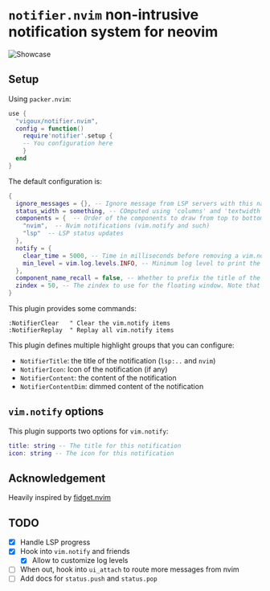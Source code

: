 # `notifier.nvim` non-intrusive notification system for neovim

![Showcase](https://user-images.githubusercontent.com/39092278/186714682-f51ea665-6fca-4442-bad8-8cc7fda2f138.gif)

## Setup

Using `packer.nvim`:
```lua
use {
  "vigoux/notifier.nvim",
  config = function()
    require'notifier'.setup {
    -- You configuration here
    }
  end
}
```

The default configuration is:
```lua
{
  ignore_messages = {}, -- Ignore message from LSP servers with this name
  status_width = something, -- COmputed using 'columns' and 'textwidth'
  components = {  -- Order of the components to draw from top to bottom (first nvim notifications, then lsp)
    "nvim",  -- Nvim notifications (vim.notify and such)
    "lsp"  -- LSP status updates
  },
  notify = {
    clear_time = 5000, -- Time in milliseconds before removing a vim.notify notification, 0 to make them sticky
    min_level = vim.log.levels.INFO, -- Minimum log level to print the notification
  },
  component_name_recall = false, -- Whether to prefix the title of the notification by the component name
  zindex = 50, -- The zindex to use for the floating window. Note that changing this value may cause visual bugs with other windows overlapping the notifier window.
}
```

This plugin provides some commands:
```vim
:NotifierClear   " Clear the vim.notify items
:NotifierReplay  " Replay all vim.notify items
```

This plugin defines multiple highlight groups that you can configure:
- `NotifierTitle`: the title of the notification (`lsp:..` and `nvim`)
- `NotifierIcon`: Icon of the notification (if any)
- `NotifierContent`: the content of the notification
- `NotifierContentDim`: dimmed content of the notification

## `vim.notify` options

This plugin supports two options for `vim.notify`:
```lua
title: string -- The title for this notification
icon: string -- The icon for this notification
```

## Acknowledgement

Heavily inspired by [fidget.nvim]

[fidget.nvim]: https://github.com/j-hui/fidget.nvim

## TODO

- [x] Handle LSP progress
- [x] Hook into `vim.notify` and friends
  - [x] Allow to customize log levels
- [ ] When out, hook into `ui_attach` to route more messages from nvim
- [ ] Add docs for `status.push` and `status.pop`
